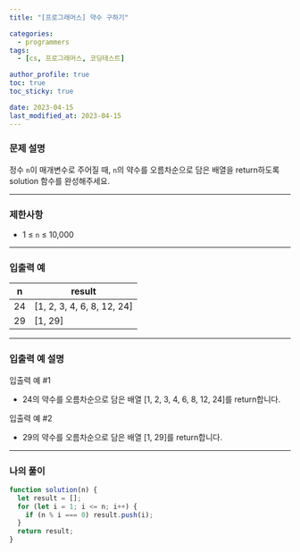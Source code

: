 ```yaml
---
title: "[프로그래머스] 약수 구하기"

categories:
  - programmers
tags:
  - [cs, 프로그래머스, 코딩테스트]

author_profile: true
toc: true
toc_sticky: true

date: 2023-04-15
last_modified_at: 2023-04-15
---
```


### 문제 설명

정수 `n`이 매개변수로 주어질 때, `n`의 약수를 오름차순으로 담은 배열을 return하도록 solution 함수를 완성해주세요.

---

### 제한사항

- 1 ≤ `n` ≤ 10,000

---

### 입출력 예

| n   | result                     |
| --- | -------------------------- |
| 24  | [1, 2, 3, 4, 6, 8, 12, 24] |
| 29  | [1, 29]                    |

---

### 입출력 예 설명

입출력 예 #1

- 24의 약수를 오름차순으로 담은 배열 [1, 2, 3, 4, 6, 8, 12, 24]를 return합니다.

입출력 예 #2

- 29의 약수를 오름차순으로 담은 배열 [1, 29]를 return합니다.

---

### 나의 풀이

```jsx
function solution(n) {
  let result = [];
  for (let i = 1; i <= n; i++) {
    if (n % i === 0) result.push(i);
  }
  return result;
}
```
